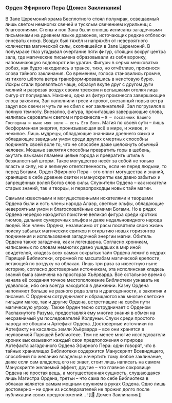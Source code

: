 ###  Орден Эфирного Пера (Домен Заклинания)

В Зале Церемоний храма Бесплотного стоял полумрак, освещаемый лишь светом немногих свечей и тусклым свечением курильниц с благовониями. Стены и пол Зала были сплошь исписаны загадочными письменами на древнем языке драконов, источающих редкие отблески синеватых искр. Воздух был тяжёл и напряжён от невероятного количества магической силы, скопившейся в Зале Церемоний. В полумраке глаз угадывал очертание пяти фигур, стоящих вокруг центра зала, где магические письмена образовывали из себя воронку, напоминающую водоворот или ураган. Фигуры в серых мешковатых робах, как будто находились в трансе, тихо, но отчётливо, произнося слова тайного заклинания. Со временем, голоса становились громче, из тихого шёпота ветра трансформировавшись в неистовую бурю. Искры стали проявляться чаще, образуя вкупе друг с другом дуги молний и разрезая воздух своим треском и вспышками оголяя лица фигур от полумрака. Наконец, одна из фигур произнесла завершающие слова заклятия, Зал наполнили треск и грохот, внезапный порыв ветра задул все свечи и чуть ли не сбил с ног заклинателей. Зал погрузился в полную темноту. Внезапно, фигура, прочитавшая завершающие слова, налилась сероватым светом и произнесла – `Я – посланник Вашего Господина и ныне моя воля – есть Его Воля`.
Магия по своей сути – лишь бесформенная энергия, пронизывающая всё в мире, и живое, и неживое. Лишь мудрецы, обладающие знаниями древнего языка и обладающие завидным умом среди других смертных способны подчинять своей воле то, что не способен даже шелохнуть обычный человек. Мощные заклятия способны превратить горы в щебень, окутать языками пламени целые города и превратить штиль в безжалостный шторм. Такое могущество несёт за собой не только власть и силу, но и великую ответственность, если не перед людьми, то перед Богами. Орден Эфирного Пера – это оплот могущества и знаний, хранящих в себе древние свитки и манускрипты как давно забытых и запрещённых волей Богов слов силы. Служители Ордена – как искатели старых знаний, так и творцы, и первопроходцы новых тайн магии.

Самыми известными и могущественными искателями и творцами Ордена были и есть члены народа Алаэр, светлые эльфы, обладающие невероятным умом и благословлённые самими Богами. Но в рядах Ордена нередко находится поистине великая фигура среди кротких гномов, дальних сумеречных эльфов и даже недальновидного народа людей. Все члены Ордена, независимо от расы посвятили свою жизнь поиску забытых магических свитков и открытию новых горизонтов подчинения и использования загадочной энергии магии.
Обитель Ордена также загадочна, как и легендарна. Согласно хроникам, написанных по словам немногих давно ушедших в мир иной свидетелей, кладезь всех самых сокрытых тайн Ордена лежит в недрах Парящей Библиотеки, огромной по масштабам магической крепости, летающей по воздуху на облаках. Лишь три раза за известную ныне историю, согласно достоверным источникам, эта исполинская кладезь знаний была замечена на просторах Хъёрварда. Всё остальное время с начала её создания точное местоположение Библиотеки узнавать не удавалось, ибо она всегда находится в движении.
Казну Ордена наполняют больше не разного рода злата и драгоценности, а заклятия и писания. С Орденом сотрудничают и обращаются как многие светские гильдии магов, так и другие Ордена, встретившие на своём пути магическую угрозу. Также Орден тесно сотрудничает с Орденом Распахнутого Разума, предоставляя ему многие знания в обмен на несравнимый ум последователей Колдуньи.
Слухи среди простого народа не обошли и Артефакт Ордена. Достоверные источники по Артефакту не касались земли Хъёрварда – все они хранятся в неуловимой Парящей Библиотеке. Тем не менее многие исследователи хроник высказывают каждый свои предположения о природе Артефакта загадочного Ордена Эфирного Пера: одни говорят, что в тайных хранилищах Библиотеки содержится Манускрипт Всевидящего, способный по желанию владельца начертить тому любое заклинание, даже если сам владелец его не знает, стоит лишь написать на самом Манускрипте желаемый эффект, другие – что главное сокровище Ордена не простая вещь, а могущественная сущность, слушающаяся лишь Магистра Ордена, третьи – что сама по себе Библиотека в облаках является самым мощным оружием в руках Ордена. Одно лишь достоверно – ни один из исследователей не прожил долго после публикации своих предположений…
![[🔮 Домен Заклинания]]